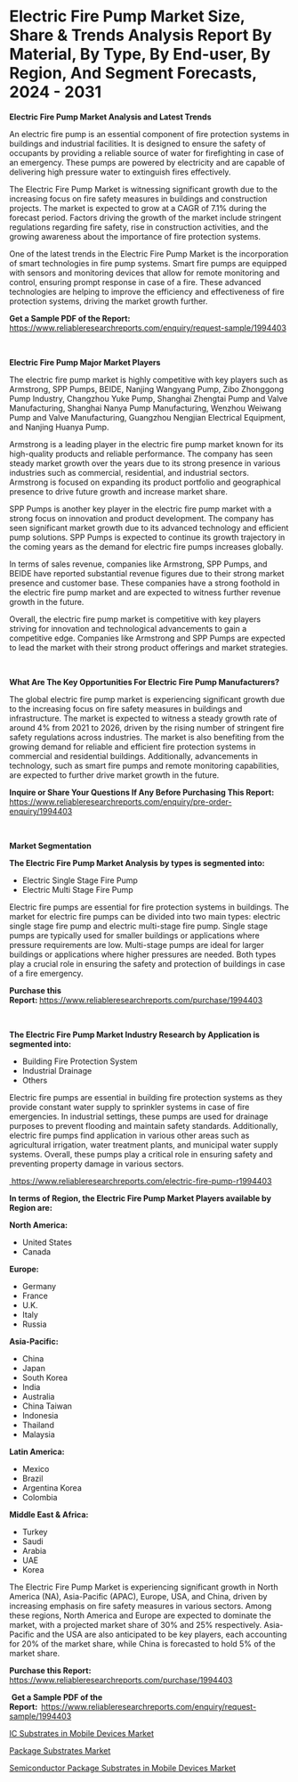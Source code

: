 <p><h1>Electric Fire Pump Market Size, Share & Trends Analysis Report By Material, By Type, By End-user, By Region, And Segment Forecasts, 2024 - 2031</h1></p><p><strong>Electric Fire Pump Market Analysis and Latest Trends</strong></p>
<p><p>An electric fire pump is an essential component of fire protection systems in buildings and industrial facilities. It is designed to ensure the safety of occupants by providing a reliable source of water for firefighting in case of an emergency. These pumps are powered by electricity and are capable of delivering high pressure water to extinguish fires effectively.</p><p>The Electric Fire Pump Market is witnessing significant growth due to the increasing focus on fire safety measures in buildings and construction projects. The market is expected to grow at a CAGR of 7.1% during the forecast period. Factors driving the growth of the market include stringent regulations regarding fire safety, rise in construction activities, and the growing awareness about the importance of fire protection systems.</p><p>One of the latest trends in the Electric Fire Pump Market is the incorporation of smart technologies in fire pump systems. Smart fire pumps are equipped with sensors and monitoring devices that allow for remote monitoring and control, ensuring prompt response in case of a fire. These advanced technologies are helping to improve the efficiency and effectiveness of fire protection systems, driving the market growth further.</p></p>
<p><strong>Get a Sample PDF of the Report:&nbsp;</strong> <a href="https://www.reliableresearchreports.com/enquiry/request-sample/1994403">https://www.reliableresearchreports.com/enquiry/request-sample/1994403</a></p>
<p>&nbsp;</p>
<p><strong>Electric Fire Pump Major Market Players</strong></p>
<p><p>The electric fire pump market is highly competitive with key players such as Armstrong, SPP Pumps, BEIDE, Nanjing Wangyang Pump, Zibo Zhonggong Pump Industry, Changzhou Yuke Pump, Shanghai Zhengtai Pump and Valve Manufacturing, Shanghai Nanya Pump Manufacturing, Wenzhou Weiwang Pump and Valve Manufacturing, Guangzhou Nengjian Electrical Equipment, and Nanjing Huanya Pump.</p><p>Armstrong is a leading player in the electric fire pump market known for its high-quality products and reliable performance. The company has seen steady market growth over the years due to its strong presence in various industries such as commercial, residential, and industrial sectors. Armstrong is focused on expanding its product portfolio and geographical presence to drive future growth and increase market share.</p><p>SPP Pumps is another key player in the electric fire pump market with a strong focus on innovation and product development. The company has seen significant market growth due to its advanced technology and efficient pump solutions. SPP Pumps is expected to continue its growth trajectory in the coming years as the demand for electric fire pumps increases globally.</p><p>In terms of sales revenue, companies like Armstrong, SPP Pumps, and BEIDE have reported substantial revenue figures due to their strong market presence and customer base. These companies have a strong foothold in the electric fire pump market and are expected to witness further revenue growth in the future.</p><p>Overall, the electric fire pump market is competitive with key players striving for innovation and technological advancements to gain a competitive edge. Companies like Armstrong and SPP Pumps are expected to lead the market with their strong product offerings and market strategies.</p></p>
<p>&nbsp;</p>
<p><strong>What Are The Key Opportunities For Electric Fire Pump Manufacturers?</strong></p>
<p><p>The global electric fire pump market is experiencing significant growth due to the increasing focus on fire safety measures in buildings and infrastructure. The market is expected to witness a steady growth rate of around 4% from 2021 to 2026, driven by the rising number of stringent fire safety regulations across industries. The market is also benefiting from the growing demand for reliable and efficient fire protection systems in commercial and residential buildings. Additionally, advancements in technology, such as smart fire pumps and remote monitoring capabilities, are expected to further drive market growth in the future.</p></p>
<p><strong>Inquire or Share Your Questions If Any Before Purchasing This Report:</strong> <a href="https://www.reliableresearchreports.com/enquiry/pre-order-enquiry/1994403">https://www.reliableresearchreports.com/enquiry/pre-order-enquiry/1994403</a></p>
<p>&nbsp;</p>
<p><strong>Market Segmentation</strong></p>
<p><strong>The Electric Fire Pump Market Analysis by types is segmented into:</strong></p>
<p><ul><li>Electric Single Stage Fire Pump</li><li>Electric Multi Stage Fire Pump</li></ul></p>
<p><p>Electric fire pumps are essential for fire protection systems in buildings. The market for electric fire pumps can be divided into two main types: electric single stage fire pump and electric multi-stage fire pump. Single stage pumps are typically used for smaller buildings or applications where pressure requirements are low. Multi-stage pumps are ideal for larger buildings or applications where higher pressures are needed. Both types play a crucial role in ensuring the safety and protection of buildings in case of a fire emergency.</p></p>
<p><strong>Purchase this Report:&nbsp;</strong><a href="https://www.reliableresearchreports.com/purchase/1994403">https://www.reliableresearchreports.com/purchase/1994403</a></p>
<p>&nbsp;</p>
<p><strong>The Electric Fire Pump Market Industry Research by Application is segmented into:</strong></p>
<p><ul><li>Building Fire Protection System</li><li>Industrial Drainage</li><li>Others</li></ul></p>
<p><p>Electric fire pumps are essential in building fire protection systems as they provide constant water supply to sprinkler systems in case of fire emergencies. In industrial settings, these pumps are used for drainage purposes to prevent flooding and maintain safety standards. Additionally, electric fire pumps find application in various other areas such as agricultural irrigation, water treatment plants, and municipal water supply systems. Overall, these pumps play a critical role in ensuring safety and preventing property damage in various sectors.</p></p>
<p><a href="https://www.reliableresearchreports.com/electric-fire-pump-r1994403">&nbsp;https://www.reliableresearchreports.com/electric-fire-pump-r1994403</a></p>
<p><strong>In terms of Region, the Electric Fire Pump Market Players available by Region are:</strong></p>
<p>
    <p> <strong> North America: </strong>
        <ul>
            <li>United States</li>
            <li>Canada</li>
        </ul>
        </p> 
    <p> <strong> Europe: </strong>
        <ul>
            <li>Germany</li>
            <li>France</li>
            <li>U.K.</li>
            <li>Italy</li>
            <li>Russia</li>
        </ul>
        </p> 
    <p> <strong> Asia-Pacific: </strong>
        <ul>
            <li>China</li>
            <li>Japan</li>
            <li>South Korea</li>
            <li>India</li>
            <li>Australia</li>
            <li>China Taiwan</li>
            <li>Indonesia</li>
            <li>Thailand</li>
            <li>Malaysia</li>
        </ul>
        </p> 
    <p> <strong> Latin America: </strong>
        <ul>
            <li>Mexico</li>
            <li>Brazil</li>
            <li>Argentina Korea</li>
            <li>Colombia</li>
        </ul>
        </p> 
    <p> <strong> Middle East & Africa: </strong>
        <ul>
            <li>Turkey</li>
            <li>Saudi</li>
            <li>Arabia</li>
            <li>UAE</li>
            <li>Korea</li>
        </ul>
    </p>
    </p>
<p><p>The Electric Fire Pump Market is experiencing significant growth in North America (NA), Asia-Pacific (APAC), Europe, USA, and China, driven by increasing emphasis on fire safety measures in various sectors. Among these regions, North America and Europe are expected to dominate the market, with a projected market share of 30% and 25% respectively. Asia-Pacific and the USA are also anticipated to be key players, each accounting for 20% of the market share, while China is forecasted to hold 5% of the market share.</p></p>
<p><strong>Purchase this Report: </strong><a href="https://www.reliableresearchreports.com/purchase/1994403">https://www.reliableresearchreports.com/purchase/1994403</a></p>
<p>&nbsp;<strong>Get a Sample PDF of the Report:&nbsp;&nbsp;</strong><a href="https://www.reliableresearchreports.com/enquiry/request-sample/1994403">https://www.reliableresearchreports.com/enquiry/request-sample/1994403</a></p>
<p><strong></strong></p>
<p><p><a href="https://www.linkedin.com/pulse/ic-substrates-mobile-devices-market-insight-trends-growth-forecasted-qh6ef?trackingId=y%2BAO7hF2Jdrkt%2F34rV72Pw%3D%3D">IC Substrates in Mobile Devices Market</a></p><p><a href="https://www.linkedin.com/pulse/package-substrates-market-insights-cagr-trends-growth-strategies-icvwf?trackingId=nJ7RL3eQijxJaskbqYcgIw%3D%3D">Package Substrates Market</a></p><p><a href="https://www.linkedin.com/pulse/semiconductor-package-substrates-mobile-devices-market-furnishes-drzrf?trackingId=LgGFWde%2BRJbEWAVyPPIJPQ%3D%3D">Semiconductor Package Substrates in Mobile Devices Market</a></p></p>